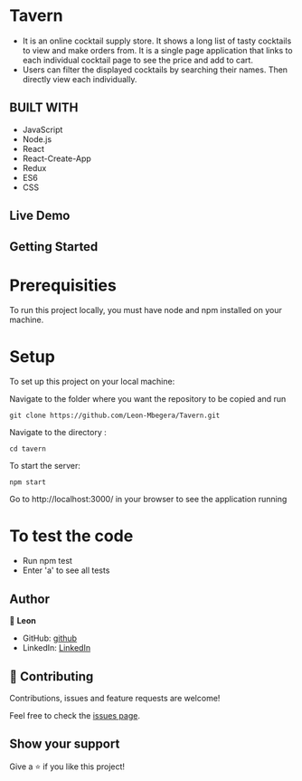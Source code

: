 #  Tavern
- It is an online cocktail supply store. It shows a long list of tasty cocktails to view and make orders from. It is a single page application that links to each individual cocktail page to see the price and add to cart.
- Users can filter the displayed cocktails by searching their names. Then directly view each individually.


## BUILT WITH
- JavaScript
- Node.js
- React
- React-Create-App
- Redux
- ES6
- CSS

## Live Demo


## Getting Started
# Prerequisities

To run this project locally, you must have node and npm installed on your machine.

# Setup
To set up this project on your local machine:

Navigate to the folder where you want the repository to be copied and run 

`git clone https://github.com/Leon-Mbegera/Tavern.git`

Navigate to the directory :

`cd tavern`

To start the server: 

`npm start`

Go to http://localhost:3000/ in your browser to see the application running

# To test the code

 - Run npm test
 - Enter 'a' to see all tests


## Author

👤 **Leon**

- GitHub: [github](https://github.com/Leon-Mbegera)
- LinkedIn: [LinkedIn](https://www.linkedin.com/in/leon-mbegera)

## 🤝 Contributing

Contributions, issues and feature requests are welcome!

Feel free to check the [issues page](https://github.com/Leon-Mbegera/tarvern/issues/).

## Show your support

Give a ⭐️ if you like this project!
